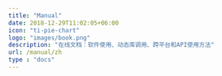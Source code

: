 ```yaml
---
title: "Manual"
date: 2018-12-29T11:02:05+06:00
icon: "ti-pie-chart"
logo: "images/book.png"
description: "在线文档：软件使用、动态库调用、跨平台和API使用方法"
url: /manual/zh
type : "docs"
---
```

